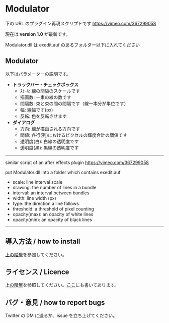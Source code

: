 # Modulator

下の URL のプラグイン再現スクリプトです
https://vimeo.com/367299058

現在は **version 1.0** が最新です。

Modulator.dll は exedit.auf のあるフォルダー以下に入れてください

## Modulator

以下はパラメーターの説明です。

- **トラックバー・チェックボックス**
  - ｽｹｰﾙ: 線の間隔のスケールです
  - 描画数: 一束の線の数です
  - 間隔数: 束と束の間の間隔です（線一本分が単位です）
  - 幅: 線幅です(px)
  - 反転: 色を反転させます
- **ダイアログ**
  - 方向: 線が描画される方向です
  - 閾値: 各行(列)におけるピクセルの輝度合計の閾値です
  - 透明度(白): 白線の透明度です
  - 透明度(黒): 黒線の透明度です

---

similar script of an after effects plugin
https://vimeo.com/367299058

put Modulator.dll into a folder which contains exedit.auf

- scale: line interval scale
- drawing: the number of lines in a bundle
- interval: an interval between bundles
- width: line width (px)
- type: the direction a line follows
- threshold: a threshold of pixel counting
- opacity(max): an opacity of white lines
- opacity(min): an opacity of black lines

---

## 導入方法 / how to install

[上の階層](https://github.com/Aodaruma/Aodaruma-AviUtl-Script)を参照してください。

## ライセンス / Licence

[上の階層](https://github.com/Aodaruma/Aodaruma-AviUtl-Script)を参照してください。[ここ](https://github.com/Aodaruma/Aodaruma-AviUtl-Script/blob/main/LICENSE)にも書いてあります。

## バグ・意見 / how to report bugs

Twitter の DM に送るか、issue を立ち上げてください。
